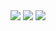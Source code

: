 <img src="https://img.shields.io/badge/C++-000000?style=for-the-badge&logo=C&logoColor=white">
<img src="https://img.shields.io/badge/C++ -000000?style=for-the-badge&logo=C++&logoColor=white">
<img src="https://img.shields.io/badge/C Sharp-000000?style=for-the-badge&logo=CSharp&logoColor=white">
